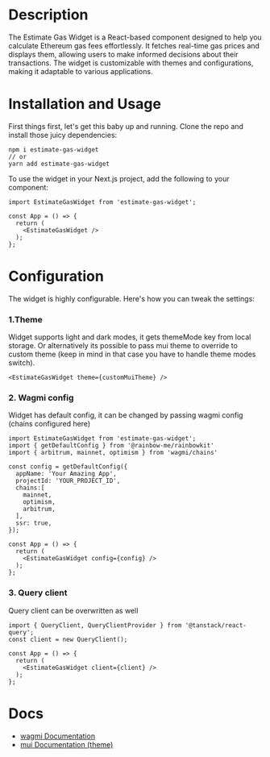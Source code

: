 # Description
The Estimate Gas Widget is a React-based component designed to help you calculate Ethereum gas fees effortlessly. It fetches real-time gas prices and displays them, allowing users to make informed decisions about their transactions. The widget is customizable with themes and configurations, making it adaptable to various applications.

# Installation and Usage
First things first, let's get this baby up and running. Clone the repo and install those juicy dependencies:

```
npm i estimate-gas-widget
// or
yarn add estimate-gas-widget
```

To use the widget in your Next.js project, add the following to your component:
```
import EstimateGasWidget from 'estimate-gas-widget';

const App = () => {
  return (
    <EstimateGasWidget />
  );
};
```

# Configuration
The widget is highly configurable. Here's how you can tweak the settings:

### 1.Theme
Widget supports light and dark modes, it gets themeMode key from local storage. Or alternatively its possible to pass mui theme to override to custom theme (keep in mind in that case you have to handle theme modes switch).
```
<EstimateGasWidget theme={customMuiTheme} />
```

### 2. Wagmi config
Widget has default config, it can be changed by passing wagmi config (chains configured here)
```
import EstimateGasWidget from 'estimate-gas-widget';
import { getDefaultConfig } from '@rainbow-me/rainbowkit'
import { arbitrum, mainnet, optimism } from 'wagmi/chains'

const config = getDefaultConfig({
  appName: 'Your Amazing App',
  projectId: 'YOUR_PROJECT_ID',
  chains:[
    mainnet,
    optimism,
    arbitrum,
  ],
  ssr: true,
});

const App = () => {
  return (
    <EstimateGasWidget config={config} />
  );
};
```

### 3. Query client
Query client can be overwritten as well
```
import { QueryClient, QueryClientProvider } from '@tanstack/react-query';
const client = new QueryClient();

const App = () => {
  return (
    <EstimateGasWidget client={client} />
  );
};
```

# Docs
 - [wagmi Documentation](https://wagmi.sh)
 - [mui Documentation (theme)](https://mui.com)
